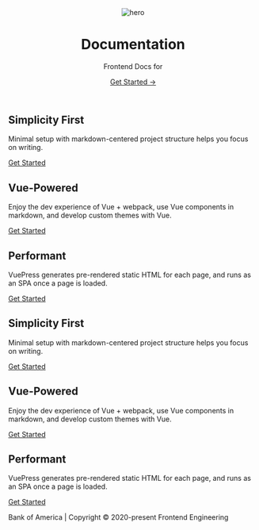 <main aria-labelledby="main-title" class="home">
  <header class="hero"><img src="/images/boa.png" alt="hero">
    <h1 id="main-title">
      Documentation
    </h1>
    <vue-typed-js :strings="items" :loop="true" :showCursor="false" :backSpeed="100" :backDelay="5000">
      <p class="description">Frontend Docs for <span class="typing"></span></p>
    </vue-typed-js>
    <p class="action"><a href="/guide/" class="nav-link action-button">
        Get Started →
      </a>
    </p>
  </header>
  <div class="features">
    <div class="feature">
      <h2>Simplicity First</h2>
      <p>Minimal setup with markdown-centered project structure helps you focus on writing.</p>
      <p class="action">
        <a href="/guide/" class="nav-link action-button">
          Get Started
        </a>
      </p>
    </div>
    <div class="feature">
      <h2>Vue-Powered</h2>
      <p>Enjoy the dev experience of Vue + webpack, use Vue components in markdown, and develop custom themes with Vue.
      </p>
      <p class="action">
        <a href="/guide/" class="nav-link action-button">
          Get Started
        </a>
      </p>
    </div>
    <div class="feature">
      <h2>Performant</h2>
      <p>VuePress generates pre-rendered static HTML for each page, and runs as an SPA once a page is loaded.</p>
      <p class="action">
        <a href="/guide/" class="nav-link action-button">
          Get Started
        </a>
      </p>
    </div>
    <div class="feature">
      <h2>Simplicity First</h2>
      <p>Minimal setup with markdown-centered project structure helps you focus on writing.</p>
      <p class="action">
        <a href="/guide/" class="nav-link action-button">
          Get Started
        </a>
      </p>
    </div>
    <div class="feature">
      <h2>Vue-Powered</h2>
      <p>Enjoy the dev experience of Vue + webpack, use Vue components in markdown, and develop custom themes with Vue.
      </p>
      <p class="action">
        <a href="/guide/" class="nav-link action-button">
          Get Started
        </a>
      </p>
    </div>
    <div class="feature">
      <h2>Performant</h2>
      <p>VuePress generates pre-rendered static HTML for each page, and runs as an SPA once a page is loaded.</p>
      <p class="action">
        <a href="/guide/" class="nav-link action-button">
          Get Started
        </a>
      </p>
    </div>
  </div>
  <div class="footer">
    Bank of America | Copyright © 2020-present Frontend Engineering
  </div>
</main>

<script>
export default {

  
  data () {
    const dataa = require('./.vuepress/data/features.json');

    console.log(dataa);
      return {
          items: [
            'Developers',
            'Engineers',
            'Managers',
            'Onboarding'
          ]
      }
  },
}

</script>
